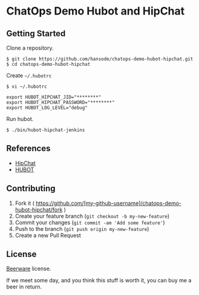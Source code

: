 ChatOps Demo Hubot and HipChat
==============================

Getting Started
---------------

Clone a repository.

```
$ git clone https://github.com/hansode/chatops-demo-hubot-hipchat.git
$ cd chatops-demo-hubot-hipchat
```

Create `~/.hubotrc`

```
$ vi ~/.hubotrc
```

```
export HUBOT_HIPCHAT_JID="********"
export HUBOT_HIPCHAT_PASSWORD="********"
export HUBOT_LOG_LEVEL="debug"
```

Run hubot.

```
$ ./bin/hubot-hipchat-jenkins
```

References
----------

+ [HipChat](https://www.hipchat.com/)
+ [HUBOT](https://hubot.github.com/)

Contributing
------------

1. Fork it ( https://github.com/[my-github-username]/chatops-demo-hubot-hipchat/fork )
2. Create your feature branch (`git checkout -b my-new-feature`)
3. Commit your changes (`git commit -am 'Add some feature'`)
4. Push to the branch (`git push origin my-new-feature`)
5. Create a new Pull Request

License
-------

[Beerware](http://en.wikipedia.org/wiki/Beerware) license.

If we meet some day, and you think this stuff is worth it, you can buy me a beer in return.
